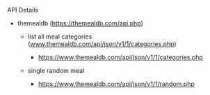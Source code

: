 API Details 
- themealdb (https://themealdb.com/api.php)

    - list all meal categories (www.themealdb.com/api/json/v1/1/categories.php) 
        - https://www.themealdb.com/api/json/v1/1/categories.php
    
    - single random meal
        - https://www.themealdb.com/api/json/v1/1/random.php